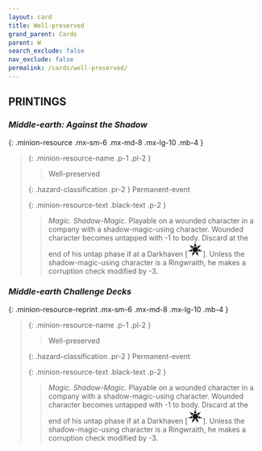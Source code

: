 ```yaml
---
layout: card
title: Well-preserved
grand_parent: Cards
parent: W
search_exclude: false
nav_exclude: false
permalink: /cards/well-preserved/
---
```


## PRINTINGS


### _Middle-earth: Against the Shadow_

{: .minion-resource .mx-sm-6 .mx-md-8 .mx-lg-10 .mb-4 }
> {: .minion-resource-name .p-1 .pl-2 }
> > <div class="hazard-mp"></div>
> > <div class="card-name">Well-preserved</div>
>
> {: .hazard-classification .pr-2 }
> Permanent-event
>
> {: .minion-resource-text .black-text .p-2 }
> > _Magic._ _Shadow-_Magic.__ Playable on a wounded character in a company with a shadow-magic-using character. Wounded character becomes untapped with -1 to body. Discard at the end of his untap phase if at a Darkhaven \[![](/assets/images/dark-haven.svg)]. Unless the shadow-magic-using character is a Ringwraith, he makes a corruption check modified by -3.  
> 

### _Middle-earth Challenge Decks_

{: .minion-resource-reprint .mx-sm-6 .mx-md-8 .mx-lg-10 .mb-4 }
> {: .minion-resource-name .p-1 .pl-2 }
> > <div class="hazard-mp"></div>
> > <div class="card-name">Well-preserved</div>
>
> {: .hazard-classification .pr-2 }
> Permanent-event
>
> {: .minion-resource-text .black-text .p-2 }
> > _Magic._ _Shadow-_Magic.__ Playable on a wounded character in a company with a shadow-magic-using character. Wounded character becomes untapped with -1 to body. Discard at the end of his untap phase if at a Darkhaven \[![](/assets/images/dark-haven.svg)]. Unless the shadow-magic-using character is a Ringwraith, he makes a corruption check modified by -3.  
> 
